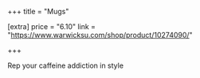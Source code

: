 +++
title = "Mugs"

[extra]
price = "6.10"
link = "https://www.warwicksu.com/shop/product/10274090/"

+++

Rep your caffeine addiction in style